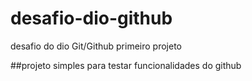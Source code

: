 # desafio-dio-github
desafio do dio Git/Github primeiro projeto

##projeto simples para testar funcionalidades do github
